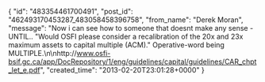  {
   "id": "483354461700491",
   "post_id": "462493170453287_483058458396758",
   "from_name": "Derek Moran",
   "message": "Now i can see how to someone that doesnt make any sense - UNTIL.. \"Would OSFI please consider a recalibration of the 20x and 23x maximum assets to capital multiple (ACM).\" Operative-word being MULTIPLE.\n\nhttp://www.osfi-bsif.gc.ca/app/DocRepository/1/eng/guidelines/capital/guidelines/CAR_chpt_let_e.pdf",
   "created_time": "2013-02-20T23:01:28+0000"
 }
